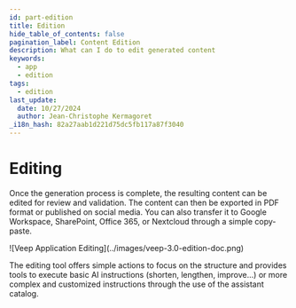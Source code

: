```yaml
---
id: part-edition
title: Edition
hide_table_of_contents: false
pagination_label: Content Edition
description: What can I do to edit generated content
keywords:
  - app
  - edition
tags:
  - edition
last_update:
  date: 10/27/2024
  author: Jean-Christophe Kermagoret
_i18n_hash: 82a27aab1d221d75dc5fb117a87f3040
---
```

# Editing

Once the generation process is complete, the resulting content can be edited for review and validation. The content can then be exported in PDF format or published on social media. You can also transfer it to Google Workspace, SharePoint, Office 365, or Nextcloud through a simple copy-paste.

<div class="zoom screenshot">
![Veep Application Editing](../images/veep-3.0-edition-doc.png)
</div>

The editing tool offers simple actions to focus on the structure and provides tools to execute basic AI instructions (shorten, lengthen, improve...) or more complex and customized instructions through the use of the assistant catalog.
